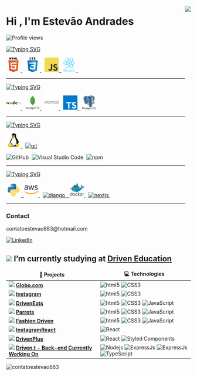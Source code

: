 <img align="right" height="590em" 
  src="https://raw.githubusercontent.com/gist/contatoestevao883/f72faaa4517b04604e3c7d262fd0e60d/raw/5868b86968578b06f6409e5e185950da4dfaeb4f/githubcard.svg">
<h1 align="left">Hi , I'm Estevão Andrades</h1>
<p align="left"> <img src="https://komarev.com/ghpvc/?username=contatoestevao883&color=blue" alt="Profile views" /> </p>

<a href="https://git.io/typing-svg"><img src="https://readme-typing-svg.demolab.com?font=Fira+Code&pause=1000&repeat=false&width=435&lines=Front-end" alt="Typing SVG" /></a>&nbsp;

<a href="https://www.w3.org/html/" target="_blank" rel="noreferrer"> <img src="https://raw.githubusercontent.com/devicons/devicon/master/icons/html5/html5-original-wordmark.svg" alt="html5" width="40" height="40"/> </a>&nbsp;
<a href="https://www.w3schools.com/css/" target="_blank" rel="noreferrer"> <img src="https://raw.githubusercontent.com/devicons/devicon/master/icons/css3/css3-original-wordmark.svg" alt="css3" width="40" height="40"/> </a>&nbsp;
<a href="https://developer.mozilla.org/en-US/docs/Web/JavaScript" target="_blank" rel="noreferrer"> <img src="https://raw.githubusercontent.com/devicons/devicon/master/icons/javascript/javascript-original.svg" alt="javascript" width="40" height="40"/>&nbsp;
<a href="https://reactjs.org/" target="_blank" rel="noreferrer"> <img src="https://raw.githubusercontent.com/devicons/devicon/master/icons/react/react-original-wordmark.svg" alt="react" width="40" height="40"/> </a> &nbsp;

--------------------------------------------------------------

<a href="https://git.io/typing-svg"><img src="https://readme-typing-svg.demolab.com?font=Fira+Code&pause=1000&repeat=false&width=435&lines=Back-end" alt="Typing SVG" /></a>&nbsp;

<a href="https://nodejs.org" target="_blank" rel="noreferrer"> <img src="https://raw.githubusercontent.com/devicons/devicon/master/icons/nodejs/nodejs-original-wordmark.svg" alt="nodejs" width="40" height="40"/> </a>&nbsp;
<a href="https://www.mongodb.com/" target="_blank" rel="noreferrer"> <img src="https://raw.githubusercontent.com/devicons/devicon/master/icons/mongodb/mongodb-original-wordmark.svg" alt="mongodb" width="40" height="40"/> </a>&nbsp;
<a href="https://expressjs.com" target="_blank" rel="noreferrer"> <img src="https://raw.githubusercontent.com/devicons/devicon/master/icons/express/express-original-wordmark.svg" alt="express" width="40" height="40"/> </a>&nbsp;
<a href="https://www.typescriptlang.org/" target="_blank" rel="noreferrer"> <img src="https://raw.githubusercontent.com/devicons/devicon/master/icons/typescript/typescript-original.svg" alt="typescript" width="40" height="40"/> </a>&nbsp;
<a href="https://www.postgresql.org" target="_blank" rel="noreferrer"> <img src="https://raw.githubusercontent.com/devicons/devicon/master/icons/postgresql/postgresql-original-wordmark.svg" alt="postgresql" width="40" height="40"/> </a>

--------------------------------------------------------------

<a href="https://git.io/typing-svg"><img src="https://readme-typing-svg.demolab.com?font=Fira+Code&pause=1000&repeat=false&width=435&lines=Other+Technologies" alt="Typing SVG" /></a>&nbsp;

<a href="https://www.linux.org/" target="_blank" rel="noreferrer"> <img src="https://raw.githubusercontent.com/devicons/devicon/master/icons/linux/linux-original.svg" alt="linux" width="40" height="40"/> </a>&nbsp;
<a href="https://git-scm.com/" target="_blank" rel="noreferrer"> <img src="https://www.vectorlogo.zone/logos/git-scm/git-scm-icon.svg" alt="git" width="40" height="40"/></a>&nbsp;

![GitHub](https://img.shields.io/badge/-GitHub-05122A?style=flat&logo=github)&nbsp;
![Visual Studio Code](https://img.shields.io/badge/-Visual%20Studio%20Code-05122A?style=flat&logo=visual-studio-code&logoColor=007ACC)&nbsp;
 <img alt="npm" src="https://img.shields.io/badge/-NPM-CB3837?style=flat-square&logo=npm&logoColor=white" />

--------------------------------------------------------------

<a href="https://git.io/typing-svg"><img src="https://readme-typing-svg.demolab.com?font=Fira+Code&pause=1000&repeat=false&width=435&lines=Currently+Learning+About" alt="Typing SVG" /></a>&nbsp;

<a href="https://www.python.org" target="_blank" rel="noreferrer"> <img src="https://raw.githubusercontent.com/devicons/devicon/master/icons/python/python-original.svg" alt="python" width="40" height="40"/>&nbsp;
<a href="https://aws.amazon.com" target="_blank" rel="noreferrer"> <img src="https://raw.githubusercontent.com/devicons/devicon/master/icons/amazonwebservices/amazonwebservices-original-wordmark.svg" alt="aws" width="40" height="40"/> </a>&nbsp;
<a href="https://www.djangoproject.com/" target="_blank" rel="noreferrer"> <img src="https://cdn.worldvectorlogo.com/logos/django.svg" alt="django" width="40" height="40"/> </a> <a href="https://www.docker.com/" target="_blank" rel="noreferrer">&nbsp;
<img src="https://raw.githubusercontent.com/devicons/devicon/master/icons/docker/docker-original-wordmark.svg" alt="docker" width="40" height="40"/> </a>&nbsp;
</a> <a href="https://nextjs.org/" target="_blank" rel="noreferrer"> <img src="https://cdn.worldvectorlogo.com/logos/nextjs-2.svg" alt="nextjs" width="40" height="40"/> </a>&nbsp;

--------------------------------------------------------------



<h3>Contact</h3>

<p>contatoestevao883@hotmail.com</p>
<a href="https://www.linkedin.com/in/estev%C3%A3o-andrades-3243b5230/" target="_blank"><img alt="LinkedIn" src="https://img.shields.io/badge/linkedin-%230077B5.svg?&style=for-the-badge&logo=linkedin&logoColor=white" /></a> 

<img src="https://github.com/contatoestevao883/contatoestevao883/assets/122030037/7d757a48-f4ba-4c62-99e9-3d53d7723ee0" width=18px> I’m currently studying at [Driven Education](https://www.driven.com.br/)
-------------------------------------------------------------
<table>
  <thead align="center">
    <tr border: none;>
      <td><b> 🏁 Projects</b></td>
      <td><b> 💻 Technologies </b></td>
    </tr>
  </thead>
  <tbody>
    <tr>
      <td>
         <img src="https://github.com/contatoestevao883/contatoestevao883/assets/122030037/e7d74460-f39a-49b1-bc6a-0acca09f0cee)" width=18px>
	<a href="https://github.com/contatoestevao883/Globo.com"><b>Globo.com</b></a>
      </td>
      <td> 	      
        <img alt="html5" src="https://img.shields.io/badge/-HTML5-E34F26?style=flat-square&logo=html5&logoColor=white" />
        <img alt="CSS3" src="https://img.shields.io/badge/-CSS3-2C6BA5?style=flat-square&logo=css3&logoColor=white%22"/>
      </td>
    </tr>
    <tr>
      <td>
	<img src="https://github.com/contatoestevao883/contatoestevao883/assets/122030037/10d8b82d-3d38-4d04-bc92-566ae5635197" width=18px>
	<a href="https://github.com/contatoestevao883/Instagram"><b>Instagram</b></a>
      </td>
      <td> 
        <img alt="html5" src="https://img.shields.io/badge/-HTML5-E34F26?style=flat-square&logo=html5&logoColor=white" />
        <img alt="CSS3" src="https://img.shields.io/badge/-CSS3-2C6BA5?style=flat-square&logo=css3&logoColor=white%22"/>
      </td>
    </tr>
    <tr>
      <td>
	<img src="https://github.com/contatoestevao883/contatoestevao883/assets/122030037/c5d3a3c3-e378-429f-982b-804688b60757" width=18px>
	<a href="https://github.com/contatoestevao883/DrivenEats"><b>DrivenEats</b></a></td>
      <td> 
        <img alt="html5" src="https://img.shields.io/badge/-HTML5-E34F26?style=flat-square&logo=html5&logoColor=white" />
        <img alt="CSS3" src="https://img.shields.io/badge/-CSS3-2C6BA5?style=flat-square&logo=css3&logoColor=white%22"/>
        <img alt="JavaScript" src="https://img.shields.io/badge/-JavaScript-A5770A?style=flat-square&logo=javascript&logoColor=white%22"/>
      </td>
    </tr>
    <tr>
      <td>
	<img src="https://github.com/contatoestevao883/contatoestevao883/assets/122030037/74fae8c1-19c0-453f-85b6-8e9b506b5552" width=18px>
	<a href="https://github.com/contatoestevao883/Parrots"><b>Parrots</b></a></td>
      <td> 
        <img alt="html5" src="https://img.shields.io/badge/-HTML5-E34F26?style=flat-square&logo=html5&logoColor=white" />
        <img alt="CSS3" src="https://img.shields.io/badge/-CSS3-2C6BA5?style=flat-square&logo=css3&logoColor=white%22"/>
        <img alt="JavaScript" src="https://img.shields.io/badge/-JavaScript-A5770A?style=flat-square&logo=javascript&logoColor=white%22"/>
      </td>
    </tr>
    <tr>
      <td>
	<img src="https://github.com/contatoestevao883/contatoestevao883/assets/122030037/e103f88a-b913-4bc6-af0d-09f9353fd0b9" width=18px>
	<a href="https://github.com/contatoestevao883/FashionDriven"><b>Fashion Driven</b></a></td>
      <td> 
        <img alt="html5" src="https://img.shields.io/badge/-HTML5-E34F26?style=flat-square&logo=html5&logoColor=white" />
        <img alt="CSS3" src="https://img.shields.io/badge/-CSS3-2C6BA5?style=flat-square&logo=css3&logoColor=white%22"/>
        <img alt="JavaScript" src="https://img.shields.io/badge/-JavaScript-A5770A?style=flat-square&logo=javascript&logoColor=white%22"/>
      </td>
    </tr>
    <tr>
      <td>
	<img src="https://github.com/contatoestevao883/contatoestevao883/assets/122030037/453e25c6-d459-415d-8d56-679a2ae3c4fc" width=18px>  
	<a href="https://github.com/contatoestevao883/InstagramReact"><b>InstagramReact</b></a></td>
      <td> 
        <img alt="React" src="https://img.shields.io/badge/-React-45b8d8?style=flat-square&logo=react&logoColor=white" />
      </td>
    </tr>
    <tr>
      <td>
	<img src="https://github.com/contatoestevao883/contatoestevao883/assets/122030037/7b4f3cec-ac6c-4c9c-a959-6ff27e8e2010" width=18px>  
	<a href="https://github.com/contatoestevao883/DrivenPlus"><b>DrivenPlus</b></a></td>
      <td> 
        <img alt="React" src="https://img.shields.io/badge/-React-45b8d8?style=flat-square&logo=react&logoColor=white" />
        <img alt="Styled Components" src="https://img.shields.io/badge/-Styled_Components-db7092?style=flat-square&logo=styled-components&logoColor=white" />
      </td>
    </tr>
    <tr>
      <td>
	<img src="https://github.com/contatoestevao883/contatoestevao883/assets/122030037/7d757a48-f4ba-4c62-99e9-3d53d7723ee0" width=18px>  
	<a href="https://github.com/contatoestevao883/drivent__t10"><b>Driven.t - Back-end Currently Working On</b></a></td>
      <td> 
        <img alt="Nodejs" src="https://img.shields.io/badge/-Node.js-43853d?style=flat-square&logo=Node.js&logoColor=white" />
	<img alt="ExpressJs" src="https://img.shields.io/badge/-Express.js-B0B0B0?style=flat-square&logo=express&logoColor=black" />
	<img alt="ExpressJs" src="https://img.shields.io/badge/-Express.js-0950F3?style=flat-square&logo=postgresql&logoColor=white" />
	<img alt="TypeScript" src="https://img.shields.io/badge/-TypeScript-007ACC?style=flat-square&logo=typescript&logoColor=white" />
      </td>
    </tr>
  </tbody>
</table>

<p><img align="left" src="https://github-readme-stats.vercel.app/api/top-langs?username=contatoestevao883&show_icons=true&locale=en&layout=compact" alt="contatoestevao883" /></p>





